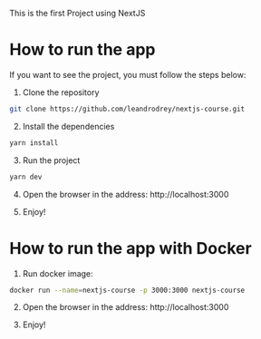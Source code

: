 
This is the first Project using NextJS

# How to run the app

If you want to see the project, you must follow the steps below:

1. Clone the repository

```bash
git clone https://github.com/leandrodrey/nextjs-course.git

```
2. Install the dependencies

```bash
yarn install
```

3. Run the project
```bash
yarn dev
```
4. Open the browser in the address: http://localhost:3000

5. Enjoy!

# How to run the app with Docker

1. Run docker image:
```bash
docker run --name=nextjs-course -p 3000:3000 nextjs-course
```

2. Open the browser in the address: http://localhost:3000

3. Enjoy!